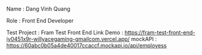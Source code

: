 Name : Dang Vinh Quang 

Role : Front End Developer

Test Project : Fram Test Front End
Link Demo : https://fram-test-front-end-iy0451x9r-willyacegaming-gmailcom.vercel.app/
mockAPI : https://60abc0b05a4de40017ccaccf.mockapi.io/api/employess
